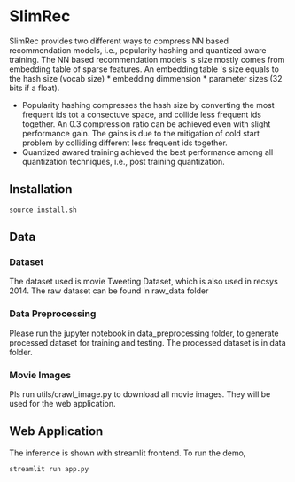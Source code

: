 # SlimRec
SlimRec provides two different ways to compress NN based recommendation models, i.e., popularity hashing and quantized aware training. The NN based recommendation models 's size mostly comes from embedding table of sparse features. An embedding table 's size equals to the hash size (vocab size) * embedding dimmension * parameter sizes (32 bits if a float). 
  - Popularity hashing compresses the hash size by converting the most frequent ids tot a consectuve space, and collide less frequent ids together. An 0.3 compression ratio can be achieved even with slight performance gain. The gains is due to the mitigation of cold start problem by colliding different less frequent ids together.
  - Quantized awared training achieved the best performance among all quantization techniques, i.e., post training quantization.

## Installation

    source install.sh

## Data
### Dataset
The dataset used is movie Tweeting Dataset, which is also used in recsys 2014. The raw dataset can be found in raw_data folder
### Data Preprocessing
Please run the jupyter notebook in data_preprocessing folder, to generate processed dataset for training and testing. The processed dataset is in data folder.
### Movie Images
Pls run utils/crawl_image.py to download all movie images. They will be used for the web application.

## Web Application
The inference is shown with streamlit frontend. To run the demo, 

	streamlit run app.py

